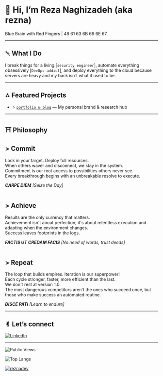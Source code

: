 # 👋 Hi, I’m Reza Naghizadeh (aka rezna)

Blue Brain with Red Fingers | 48 61 63 6B 69 6E 67

---

## ␛ What I Do

I break things for a living [`security engineer`], automate everything obsessively [`DevOps addict`], and deploy everything to the cloud because servers are heavy and my back isn`t what it used to be.

---

## ⁂ Featured Projects

- ⚡︎ [`portfolio & blog`](https://musint.io) — My personal brand & research hub

---

## ⛩︎ Philosophy

## > Commit  
Lock in your target. Deploy full resources.  
When others waver and disconnect, we stay in the system.  
Commitment is our root access to possibilities others never see.  
Every breakthrough begins with an unbreakable resolve to execute.  

**_CARPE DIEM_** _[Seize the Day]_  
&nbsp;  

## > Achieve  
Results are the only currency that matters.  
Achievement isn't about perfection; it's about relentless execution and adapting when the environment changes.  
Success leaves footprints in the logs.  

**_FACTIS UT CREDAM FACIS_** _[No need of words, trust deeds]_  
&nbsp;  

## > Repeat  
The loop that builds empires. Iteration is our superpower!  
Each cycle stronger, faster, more efficient than the last.  
We don't rest at version 1.0.  
The most dangerous competitors aren't the ones who succeed once, but those who make success an automated routine.  

**_DISCE PATI_** _[Learn to endure]_  

---

## ✌︎ Let’s connect

[![LinkedIn](https://img.shields.io/badge/LinkedIn-blue?style=flat&logo=linkedin)](https://www.linkedin.com/in/reza-naghizadeh-1ba39721b/)

---
![Public Views](https://komarev.com/ghpvc/?username=reznadev&color=blueviolet)

![Top Langs](https://github-readme-stats.vercel.app/api/top-langs/?username=reznadev&theme=aura)

<p align="left"> <a href="https://github.com/ryo-ma/github-profile-trophy"><img src="https://github-profile-trophy.vercel.app/?username=reznadev" alt="reznadev" /></a> </p>
